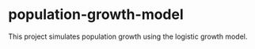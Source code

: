 # population-growth-model
This project simulates population growth using the logistic growth model.
